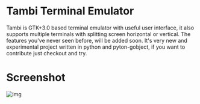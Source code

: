 Tambi Terminal Emulator
========

Tambi is GTK+3.0 based terminal emulator with useful user interface, it also supports multiple terminals with splitting screen horizontal or vertical. The features you've never seen before, will be added soon. It's very new and experimental project written in python and pyton-gobject, if you want to contribute just checkout and try.

Screenshot
========
![img](http://i.imgur.com/tFfsw.png "Main window")
